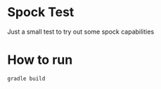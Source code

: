 # Spock Test
Just a small test to try out some spock capabilities

# How to run
```bash
gradle build
```
